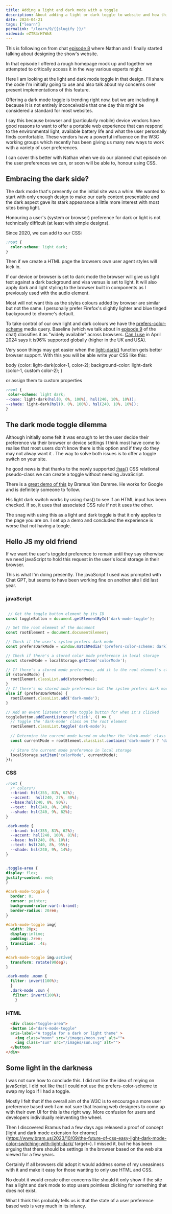 ```yaml
---
title: Adding a light and dark mode with a toggle
description: About adding a light or dark toggle to website and how this is not perfect but might become a standard.
date: 2024-04-21
tags: ["learn"]
permalink: "/learn/9/{{slugify }}/"
videoid: eZTB4rH7Wh8
---
```

This is following on from chat [episode 8](/8/) where Nathan and I finally started talking about designing the show's website.

In that episode I offered a rough homepage mock up and together we attempted to critically access it in the way various experts might.

Here I am looking at the light and dark mode toggle in that design. I'll share the code I'm initially going to use and also talk about my concerns over present implementations of this feature.

Offering a dark mode toggle is trending right now, but we are including it because It is not entirely inconceivable that one day this might be considered a standard for most websites.

I say this because browser and (particularly mobile) device vendors have good reasons to want to offer a portable web experience that can respond to the environmental light, available battery life and what the user personally finds comfortable. These vendors have a powerful influence on the W3C working groups which recently has been giving us many new ways to work with a variety of user preferences.

I can cover this better with Nathan when we do our planned chat episode on the user preferences we can, or soon will be able to, honour using CSS.

Embracing the dark side?
------------------------

The dark mode that's presently on the initial site was a whim. We wanted to start with only enough design to make our early content presentable and the dark aspect gave its stark appearance a little more interest with most sites being light.

Honouring a user's (system or browser) preference for dark or light is not technically difficult (at least with simple designs).

Since 2020, we can add to our CSS:

```css
:root {
  color-scheme: light dark;
}
```

Then if we create a HTML page the browsers own user agent styles will kick in.

If our device or browser is set to dark mode the browser will give us light text against a dark background and visa versus is set to light. It will also apply dark and light styling to the browser built in components as I previously used with the audio element.

Most will not want this as the styles colours added by browser are similar but not the same. I personally prefer Firefox's slightly lighter and blue tinged background to chrome's default.

To take control of our own light and dark colours we have the [prefers-color-scheme](https://developer.mozilla.org/en-US/docs/Web/CSS/@media/prefers-color-scheme) media query. Baseline (which we talk about in [episode 9](/9/) of the chat) classifies it as "widely available" across browsers. [Can I use](https://caniuse.com/?search=prefers-color-scheme) in April 2024 says it is96% supported globally (higher in the UK and USA).

Very soon things may get easier when the [light-dark()](https://developer.mozilla.org/en-US/docs/Web/CSS/color_value/light-dark) function gets better browser support. With this you will be able write your CSS like this:

body {color: light-dark(color-1, color-2);
background-color: light-dark (color-1, custom color-2);
 }

or assign them to custom properties
```css
:root {
 color-scheme: light dark;
--base: light-dark(hsl(0, 0%, 100%), hsl(240, 10%, 10%));
--shade: light-dark(hsl(0, 0%, 100%), hsl(240, 10%, 10%));
}
```

The dark mode toggle dilemma
----------------------------

Although initially some felt it was enough to let the user decide their preference via their browser or device settings I think most have come to realise that most users don't know there is this option and if they do they may not alway want it . The way to solve both issues is to offer a toggle switch on your site.

he good news is that thanks to the newly supported [:has()](https://developer.mozilla.org/en-US/docs/Web/CSS/:has) CSS relational pseudo-class we can create a toggle without needing JavaScript.

There is a [great demo of this](https://codepen.io/bramus/pen/oNOwqMW) by Bramus Van Damme. He works for Google and is definitely someone to follow.

His light dark switch works by using :has() to see if an HTML input has been checked. If so, it uses that associated CSS rule if not it uses the other.

The snag with using this as a light and dark toggle is that it only applies to the page you are on. I set up a demo and concluded the experience is worse that not having a toogle.

Hello JS my old friend
----------------------

If we want the user's toggled preference to remain until they say otherwise we need javaScript to hold this request in the user's local storage in their browser.

This is what I'm doing presently. The javaScript I used was prompted with Chat GPT, but seems to have been working fine on another site I did last year.

### javaScript


```js

 // Get the toggle button element by its ID
const toggleButton = document.getElementById('dark-mode-toggle');

// Get the root element of the document 
const rootElement = document.documentElement;

// Check if the user's system prefers dark mode
const prefersDarkMode = window.matchMedia('(prefers-color-scheme: dark)').matches;

// Check if there's a stored color mode preference in local storage
const storedMode = localStorage.getItem('colorMode');

// If there's a stored mode preference, add it to the root element's class list
if (storedMode) {
  rootElement.classList.add(storedMode);
} 
// If there's no stored mode preference but the system prefers dark mode, add the dark mode class
else if (prefersDarkMode) {
  rootElement.classList.add('dark-mode');
}

// Add an event listener to the toggle button for when it's clicked
toggleButton.addEventListener('click', () => {
  // Toggle the 'dark-mode' class on the root element
  rootElement.classList.toggle('dark-mode');
  
  // Determine the current mode based on whether the 'dark-mode' class is present
  const currentMode = rootElement.classList.contains('dark-mode') ? 'dark-mode' : '';
  
  // Store the current mode preference in local storage
  localStorage.setItem('colorMode', currentMode);
});
```

### CSS

```css
:root {
  /* colors*/
  --brand: hsl(355, 81%, 62%);
  --accent:  hsl(240, 27%, 40%);
  --base:hsl(240, 8%, 90%);
  --text:  hsl(240, 8%, 10%);
  --shade: hsl(240, 9%, 82%); 
}

.dark-mode {
  --brand: hsl(355, 81%, 62%);
  --accent: hsl(240, 100%, 81%);
  --base: hsl(240, 8%, 10%);
  --text: hsl(240, 8%, 95%);
  --shade: hsl(240, 9%, 14%);   
}


.toggle-area {
display: flex;
justify-content: end;
}

#dark-mode-toggle { 
  border: 0; 
  cursor: pointer; 
  background-color:var(--brand);  
  border-radius: 20rem; 
}

#dark-mode-toggle img{
  width: 20px;
  display:inline;
  padding:.2rem;
  transition: .4s;  
}

#dark-mode-toggle img:active{
  transform: rotate(90deg);
}

.dark-mode .moon {
  filter: invert(100%);  
  }
  .dark-mode .sun {
   filter: invert(100%);  
    }
```

### HTML
```html
  <div class="toggle-area">
  <button id="dark-mode-toggle"       
  aria-label="A toggle for a dark or light theme" >      
    <img class="moon" src="/images/moon.svg" alt="">
    <img class="sun" src="/images/sun.svg" alt="">      
  </button>
</div>  
``` 

Some light in the darkness
--------------------------

I was not sure how to conclude this. I did not like the idea of relying on javaScript. I did not like that I could not use the prefers-color-scheme to swap my logo if I had a toggle.

Mostly I felt that if the overall aim of the W3C is to encourage a more user preference based web I am not sure that leaving web designers to come up with their own UI for this is the right way. More confusion for users and developers individually reinventing the wheel.

Then I discovered Bramus had a few days ago released a proof of concept [light and dark mode extension for chrome](https://www.bram.us/2023/10/09/the-future-of-css-easy-light-dark-mode-color-switching-with-light-dark/ target=). I missed it, but he has been arguing that there should be settings in the browser based on the web site viewed for a few years.

Certainly If all browsers did adopt it would address some of my uneasiness with it and make it easy for those wanting to only use HTML and CSS.

No doubt it would create other concerns like should it only show if the site has a light and dark mode to stop users pointless clicking for something that does not exist.

What I think this probably tells us is that the state of a user preference based web is very much in its infancy.